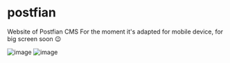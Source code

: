 # postfian
Website of Postfian CMS
For the moment it's adapted for mobile device, for big screen soon 😉


![image](https://github.com/benstitousofiane/postfian/assets/129552238/1f4a80c9-f9a9-408c-8c3c-9a73dbcb8fa1)
![image](https://github.com/benstitousofiane/postfian/assets/129552238/3b2a1830-308b-4b7d-b06c-e8b488de406c)
